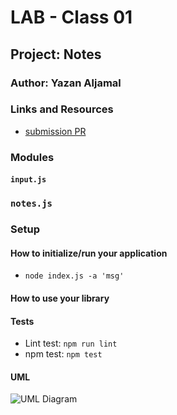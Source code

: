 # LAB - Class 01

## Project: Notes

### Author: Yazan Aljamal

### Links and Resources

- [submission PR](https://github.com/yaljamal-401-advanced-javascript/notes/pull/11)


### Modules
#### `input.js`
### `notes.js`

### Setup

#### How to initialize/run your application 

- `node index.js -a 'msg'`

#### How to use your library 
#### Tests
- Lint test: `npm run lint`
- npm test: `npm test`


#### UML

![UML Diagram](./assets/lab01.png)
